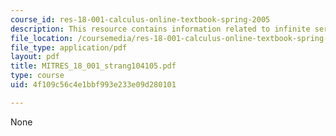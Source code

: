 ```yaml
---
course_id: res-18-001-calculus-online-textbook-spring-2005
description: This resource contains information related to infinite series.
file_location: /coursemedia/res-18-001-calculus-online-textbook-spring-2005/4f109c56c4e1bbf993e233e09d280101_MITRES_18_001_strang104105.pdf
file_type: application/pdf
layout: pdf
title: MITRES_18_001_strang104105.pdf
type: course
uid: 4f109c56c4e1bbf993e233e09d280101

---
```

None